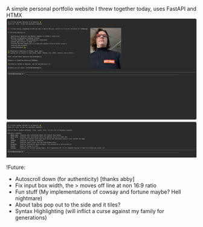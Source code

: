 A simple personal portfolio website I threw together today, uses FastAPI and HTMX
![A screenshot of the `about evan` section](/demo1.png)
![A screenshot of the `help` output and the output for a mistyped command](/demo2.png)

!Future:
- Autoscroll down (for authenticity) [thanks abby]
- Fix input box width, the > moves off line at non 16:9 ratio
- Fun stuff (My implementations of cowsay and fortune maybe? Hell nightmare)
- About tabs pop out to the side and it tiles?
- Syntax Highlighting (will inflict a curse against my family for generations)
